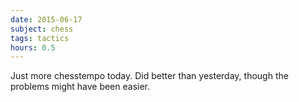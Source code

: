 ```yaml
---
date: 2015-06-17
subject: chess
tags: tactics
hours: 0.5
---
```


Just more chesstempo today. Did better than yesterday, though the problems might have been easier.

